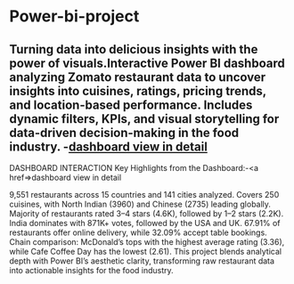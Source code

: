 # Power-bi-project
Turning data into delicious insights with the power of visuals.Interactive Power BI dashboard analyzing Zomato restaurant data to uncover insights into cuisines, ratings, pricing trends, and location-based performance. Includes dynamic filters, KPIs, and visual storytelling for data-driven decision-making in the food industry.
-<a href="https://github.com/Mangeshmirge/Power-bi-project/blob/main/power%20bi%20Zomato%20restaurants%20group%205.pbix">dashboard view in detail</a>
-------------------------------------------------------------------------------------------------------------------------------
DASHBOARD INTERACTION
Key Highlights from the Dashboard:-<a href=>dashboard view in detail</a>

9,551 restaurants across 15 countries and 141 cities analyzed.
Covers 250 cuisines, with North Indian (3960) and Chinese (2735) leading globally.
Majority of restaurants rated 3–4 stars (4.6K), followed by 1–2 stars (2.2K).
India dominates with 871K+ votes, followed by the USA and UK.
67.91% of restaurants offer online delivery, while 32.09% accept table bookings.
Chain comparison: McDonald’s tops with the highest average rating (3.36), while Cafe Coffee Day has the lowest (2.61).
This project blends analytical depth with Power BI’s aesthetic clarity, transforming raw restaurant data into actionable insights for the food industry.
